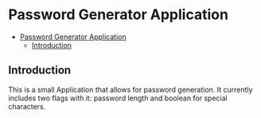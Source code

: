 # Password Generator Application

<!--toc:start-->
- [Password Generator Application](#password-generator-application)
  - [Introduction](#introduction)
<!--toc:end-->

## Introduction

This is a small Application that allows for password generation. It currently includes two flags with it: password length and boolean for special characters.
